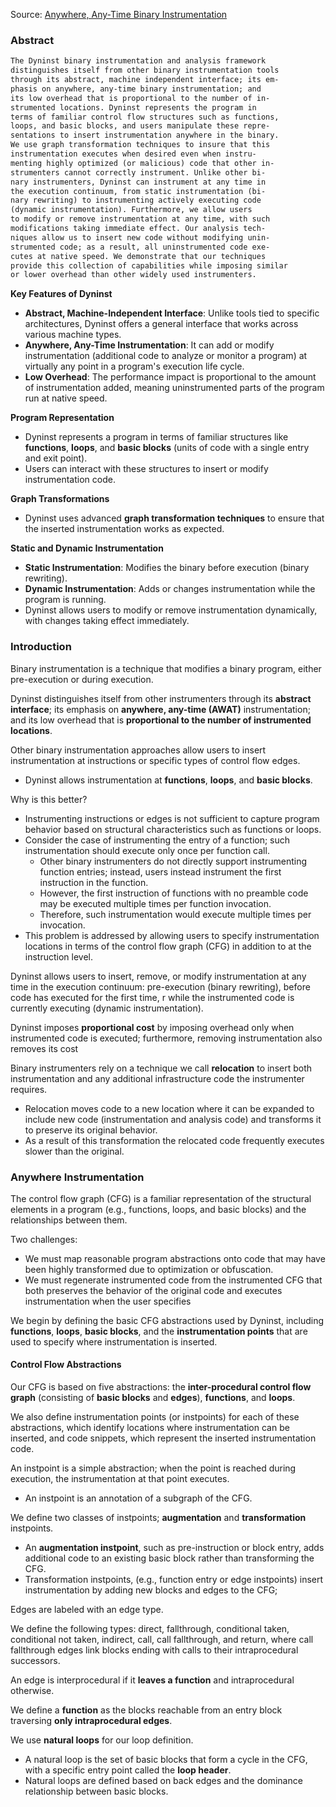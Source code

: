 Source: [Anywhere, Any-Time Binary Instrumentation](https://dl.acm.org/doi/pdf/10.1145/2024569.2024572)

### Abstract
```txt
The Dyninst binary instrumentation and analysis framework
distinguishes itself from other binary instrumentation tools
through its abstract, machine independent interface; its em-
phasis on anywhere, any-time binary instrumentation; and
its low overhead that is proportional to the number of in-
strumented locations. Dyninst represents the program in
terms of familiar control flow structures such as functions,
loops, and basic blocks, and users manipulate these repre-
sentations to insert instrumentation anywhere in the binary.
We use graph transformation techniques to insure that this
instrumentation executes when desired even when instru-
menting highly optimized (or malicious) code that other in-
strumenters cannot correctly instrument. Unlike other bi-
nary instrumenters, Dyninst can instrument at any time in
the execution continuum, from static instrumentation (bi-
nary rewriting) to instrumenting actively executing code
(dynamic instrumentation). Furthermore, we allow users
to modify or remove instrumentation at any time, with such
modifications taking immediate effect. Our analysis tech-
niques allow us to insert new code without modifying unin-
strumented code; as a result, all uninstrumented code exe-
cutes at native speed. We demonstrate that our techniques
provide this collection of capabilities while imposing similar
or lower overhead than other widely used instrumenters.
```

**Key Features of Dyninst**
- **Abstract, Machine-Independent Interface**: Unlike tools tied to specific architectures, Dyninst offers a general interface that works across various machine types.
- **Anywhere, Any-Time Instrumentation**: It can add or modify instrumentation (additional code to analyze or monitor a program) at virtually any point in a program's execution life cycle.
- **Low Overhead**: The performance impact is proportional to the amount of instrumentation added, meaning uninstrumented parts of the program run at native speed.

**Program Representation**
- Dyninst represents a program in terms of familiar structures like **functions**, **loops**, and **basic blocks** (units of code with a single entry and exit point).
- Users can interact with these structures to insert or modify instrumentation code.

**Graph Transformations**
- Dyninst uses advanced **graph transformation techniques** to ensure that the inserted instrumentation works as expected.

**Static and Dynamic Instrumentation**
- **Static Instrumentation**: Modifies the binary before execution (binary rewriting).
- **Dynamic Instrumentation**: Adds or changes instrumentation while the program is running.
- Dyninst allows users to modify or remove instrumentation dynamically, with changes taking effect immediately.

### Introduction
Binary instrumentation is a technique that modifies a binary program, either pre-execution or during execution.

Dyninst distinguishes itself from other instrumenters through its **abstract interface**; its emphasis on **anywhere, any-time (AWAT)** instrumentation; and its low overhead that is **proportional to the number of instrumented locations**. 

Other binary instrumentation approaches allow users to insert instrumentation at instructions or specific types of control flow edges.
- Dyninst allows instrumentation at **functions**, **loops**, and **basic blocks**.

Why is this better?
- Instrumenting instructions or edges is not sufficient to capture program behavior based on structural characteristics such as functions or loops.
- Consider the case of instrumenting the entry of a function; such instrumentation should execute only once per function call.
	- Other binary instrumenters do not directly support instrumenting function entries; instead, users instead instrument the first instruction in the function.
	- However, the first instruction of functions with no preamble code may be executed multiple times per function invocation.
	- Therefore, such instrumentation would execute multiple times per invocation.
- This problem is addressed by allowing users to specify instrumentation locations in terms of the control flow graph (CFG) in addition to at the instruction level. 

Dyninst allows users to insert, remove, or modify instrumentation at any time in the execution continuum: pre-execution (binary rewriting), before code has executed for the first time, r while the instrumented code is currently executing (dynamic instrumentation).

Dyninst imposes **proportional cost** by imposing overhead only when instrumented code is executed; furthermore, removing instrumentation also removes its cost

Binary instrumenters rely on a technique we call **relocation** to insert both instrumentation and any additional infrastructure code the instrumenter requires.
- Relocation moves code to a new location where it can be expanded to include new code (instrumentation and analysis code) and transforms it to preserve its original behavior.
- As a result of this transformation the relocated code frequently executes slower than the original.


### Anywhere Instrumentation

The control flow graph (CFG) is a familiar representation of the structural elements in a program (e.g., functions, loops, and basic blocks) and the relationships between them.

Two challenges:
- We must map reasonable program abstractions onto code that may have been highly transformed due to optimization or obfuscation.
- We must regenerate instrumented code from the instrumented CFG that both preserves the behavior of the original code and executes instrumentation when the user specifies

We begin by defining the basic CFG abstractions used by Dyninst, including **functions**, **loops**, **basic blocks**, and the **instrumentation points** that are used to specify where instrumentation is inserted.
#### Control Flow Abstractions

Our CFG is based on five abstractions: the **inter-procedural control flow graph** (consisting of **basic blocks** and **edges**), **functions**, and **loops**.

We also define instrumentation points (or instpoints) for each of these abstractions, which identify locations where instrumentation can be inserted, and code snippets, which represent the inserted instrumentation code.

An instpoint is a simple abstraction; when the point is reached during execution, the instrumentation at that point executes. 
- An instpoint is an annotation of a subgraph of the CFG.

We define two classes of instpoints; **augmentation** and **transformation** instpoints.
- An **augmentation instpoint**, such as pre-instruction or block entry, adds additional code to an existing basic block rather than transforming the CFG. 
- Transformation instpoints, (e.g., function entry or edge instpoints) insert instrumentation by adding new blocks and edges to the CFG;

Edges are labeled with an edge type.

We define the following types: direct, fallthrough, conditional taken, conditional not taken, indirect, call, call fallthrough, and return, where call fallthrough edges link blocks ending with calls to their intraprocedural successors. 

An edge is interprocedural if it **leaves a function** and intraprocedural otherwise.

We define a **function** as the blocks reachable from an entry block traversing **only intraprocedural edges**. 

We use **natural loops** for our loop definition.
- A natural loop is the set of basic blocks that form a cycle in the CFG, with a specific entry point called the **loop header**.
- Natural loops are defined based on back edges and the dominance relationship between basic blocks.

